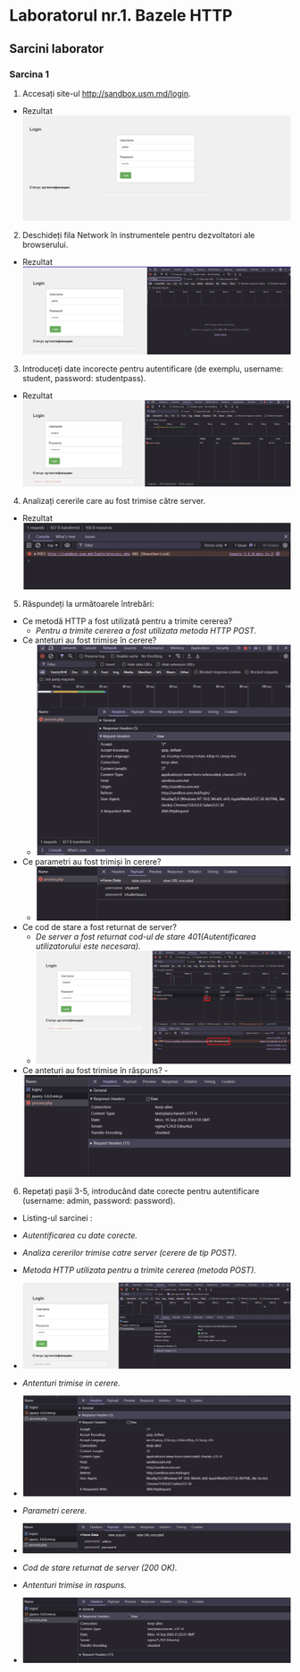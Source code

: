 # Laboratorul nr.1. Bazele HTTP

## Sarcini laborator

### Sarcina 1

1. Accesați site-ul http://sandbox.usm.md/login.
  - Rezultat
![Accesare site](/imagini/rasp1.jpg)

2. Deschideți fila Network în instrumentele pentru dezvoltatori ale browserului.
  - Rezultat
  ![Fila Network](/imagini/rasp2.jpg)

3. Introduceți date incorecte pentru autentificare (de exemplu, username: student, password: studentpass).
  - Rezultat
  ![Autentificare date incorecte](/imagini/rasp3.jpg)

4. Analizați cererile care au fost trimise către server.
  - Rezultat
  ![Cererea trimisa catre server : POST(Creaza o noua resursa pe server.)](/imagini/rasp4.jpg)

5. Răspundeți la următoarele întrebări:

  - Ce metodă HTTP a fost utilizată pentru a trimite cererea?
    - _Pentru a trimite cererea a fost utilizata metoda HTTP POST._
  - Ce anteturi au fost trimise în cerere?
    - ![Request Headers](/imagini/rasp5.jpg)
  - Ce parametri au fost trimiși în cerere?
    - ![Parametri cerere](/imagini/rasp6.jpg)
  - Ce cod de stare a fost returnat de server?
    - _De server a fost returnat cod-ul de stare 401(Autentificarea utilizatorului este necesara)._
    - ![Cod de stare](/imagini/rasp7.jpg)
  - Ce anteturi au fost trimise în răspuns?
    -![Response Headers](/imagini/rasp8.jpg)

6. Repetați pașii 3-5, introducând date corecte pentru autentificare (username: admin, password: password).

  - Listing-ul sarcinei :

   - _Autentificarea cu date corecte._
   - _Analiza cererilor trimise catre server (cerere de tip POST)._
   - _Metoda HTTP utilizata pentru a trimite cererea (metoda POST)._
   - ![ScreenshotDescriptiv1](/imagini/photo1.jpg)
   - _Antenturi trimise in cerere._
   - ![ScreenshotDescriptiv2](/imagini/photo2.jpg)
   - _Parametri cerere._
   - ![ScreenshotDescriptiv3](/imagini/photo3.jpg)
   - _Cod de stare returnat de server (200 OK)._
   - _Antenturi trimise in raspuns._
   - ![ScreenshotDescriptiv4](/imagini/photo4.jpg)


